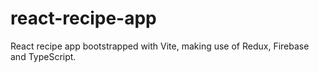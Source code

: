 # react-recipe-app
React recipe app bootstrapped with Vite, making use of Redux, Firebase and TypeScript.
